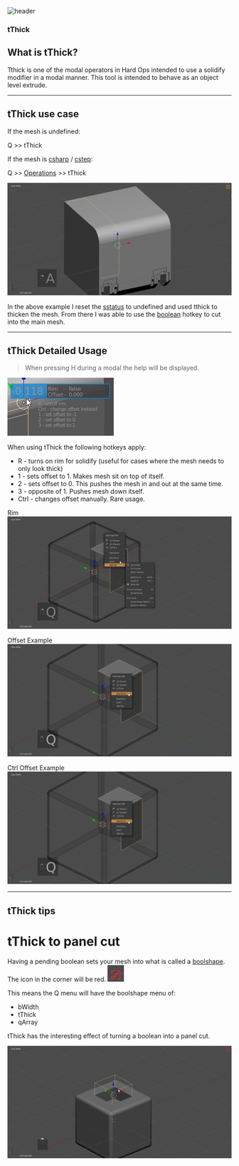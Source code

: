 ![header](img/banner.gif)

### tThick

## What is tThick?

Tthick is one of the modal operators in Hard Ops intended to use a solidify modifier in a modal manner. This tool is intended to behave as an object level extrude. 

---

## tThick use case

If the mesh is undefined:

Q >> tThick

If the mesh is [csharp](csharp.md) / [cstep](step.md):

Q >> [Operations](operations.md) >> tThick

![tthick](img\tthick\t1.gif)

In the above example I reset the [sstatus](sstatus.md) to undefined and used tthick to thicken the mesh. From there I was able to use the [boolean](boolean.md) hotkey to cut into the main mesh.

---

## tThick Detailed Usage

> When pressing H during a modal the help will be displayed.

![tthick](img\tthick\t2.png)

When using tThick the following hotkeys apply:

  - R - turns on rim for solidify (useful for cases where the mesh needs to only look thick)
  - 1 - sets offset to 1. Makes mesh sit on top of itself.
  - 2 - sets offset to 0. This pushes the mesh in and out at the same time.
  - 3 - opposite of 1. Pushes mesh down itself.
  - Ctrl - changes offset manually. Rare usage.

Rim
![tthick](img\tthick\t3.gif)  

Offset Example
![tthick](img\tthick\t4.gif)

Ctrl Offset Example
![tthick](img\tthick\t4.gif)


---

## tThick tips

# tThick to panel cut

Having a pending boolean sets your mesh into what is called a [boolshape](sstatus.md). The icon in the corner will be red. ![tthick](img\tthick\t6.png)

This means the Q menu will have the boolshape menu of:

- bWidth
- tThick
- qArray

tThick has the interesting effect of turning a boolean into a panel cut.

![tthick](img\tthick\t7.gif)
